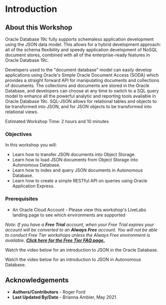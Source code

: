 # Introduction

## About this Workshop

Oracle Database 19c fully supports schemaless application development using the JSON data model. This allows for a hybrid development approach: all of the schema flexibility and speedy application development of NoSQL document stores, combined with all of the enterprise-ready features in Oracle Database 19c. 

Developers used to the "document database" model can easily develop applications using Oracle's Simple Oracle Document Access (SODA) which provides a straight forward API for manipulating documents and collections of documents. The collections and documents are stored in the Oracle Database, and developers can choose at any time to switch to a SQL query model to enhance all the powerful analytic and reporting tools available in Oracle Database 19c. SQL-JSON allows for relational tables and objects to be transformed into JSON, and for JSON objects to be transformed into relational views.

Estimated Workshop Time: 2 hours and 10 minutes

### Objectives

In this workshop you will:
- Learn how to transfer JSON documents into Object Storage.
- Learn how to load JSON documents from Object Storage into Autonomous Database.
- Learn how to index and query JSON documents in Autonomous Database.
- Learn how to create a simple RESTful API on queries using Oracle Application Express.

### Prerequisites

- An Oracle Cloud Account - Please view this workshop's LiveLabs landing page to see which environments are supported

*Note: If you have a **Free Trial** account, when your Free Trial expires your account will be converted to an **Always Free** account. You will not be able to conduct Free Tier workshops unless the Always Free environment is available. **[Click here for the Free Tier FAQ page.](https://www.oracle.com/cloud/free/faq.html)***

Watch the video below for an introduction to JSON in the Oracle Database.

[](youtube:TdkxmdSI38E)

Watch the video below for an introduction to JSON in Autonomous Database.

[](youtube:Uo7fZjsCOI4)

## Acknowledgements

- **Authors/Contributors** - Roger Ford
- **Last Updated By/Date** - Brianna Ambler, May 2021

